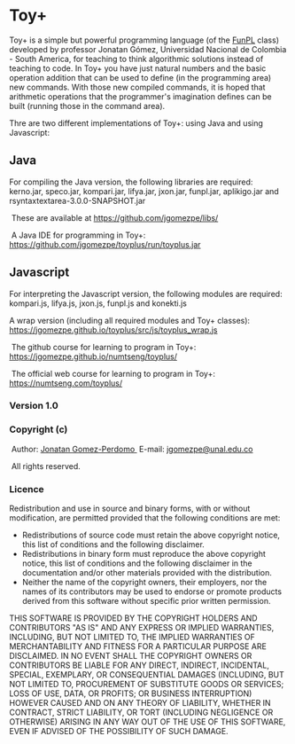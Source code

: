 # Toy+
Toy+ is a simple but powerful programming language (of the <A HREF="https://github.com/jgomezpe/funpl/">FunPL</A> class) developed by professor Jonatan Gómez, Universidad Nacional de Colombia - South America, for teaching to think algorithmic solutions instead of teaching to code. In Toy+ you have just natural numbers and the basic operation addition that can be used to define (in the programming area) new commands. With those new compiled commands, it is hoped that arithmetic operations that the programmer's imagination defines can be built (running those in the command area).

Thre are two different implementations of Toy+: using Java and using Javascript:

## Java

For compiling the Java version, the following libraries are required: kerno.jar, speco.jar, kompari.jar, lifya.jar, jxon.jar, funpl.jar, aplikigo.jar and rsyntaxtextarea-3.0.0-SNAPSHOT.jar

&nbsp;These are available at <A HREF="https://github.com/jgomezpe/libs/">https://github.com/jgomezpe/libs/</A>

&nbsp;A Java IDE for programming in Toy+: <A HREF="https://github.com/jgomezpe/toyplus/run/toyplus.jar">https://github.com/jgomezpe/toyplus/run/toyplus.jar</A>

## Javascript

For interpreting the Javascript version, the following modules are required: kompari.js, lifya.js, jxon.js, funpl.js and konekti.js

A wrap version (including all required modules and Toy+ classes): <A HREF="https://jgomezpe.github.io/toyplus/src/js/toyplus_wrap.js">https://jgomezpe.github.io/toyplus/src/js/toyplus_wrap.js</A> 

&nbsp;The github course for learning to program in Toy+: <A HREF="https://jgomezpe.github.io/numtseng/toyplus/">https://jgomezpe.github.io/numtseng/toyplus/</A>

&nbsp;The official web course for learning to program in Toy+: <A HREF="https://numtseng.com/toyplus/">https://numtseng.com/toyplus/</A>

<h3>Version 1.0</h3>
<h3>Copyright (c)</h3>
&nbsp;Author: <A HREF="https://disi.unal.edu.co/~jgomezpe/"> Jonatan Gomez-Perdomo </A>
&nbsp;E-mail: <A HREF="mailto:jgomezpe@unal.edu.co">jgomezpe@unal.edu.co</A>

&nbsp;All rights reserved.

<h3>Licence</h3>
Redistribution and use in source and binary forms, with or without modification, are permitted provided that the following conditions are met:

<ul>
    <li> Redistributions of source code must retain the above copyright notice,
            this list of conditions and the following disclaimer.</li>
    <li> Redistributions in binary form must reproduce the above copyright notice,
            this list of conditions and the following disclaimer in the documentation
            and/or other materials provided with the distribution.</li>
    <li> Neither the name of the copyright owners, their employers, nor the
            names of its contributors may be used to endorse or promote products
            derived from this software without specific prior written permission.</li>
</ul>

THIS SOFTWARE IS PROVIDED BY THE COPYRIGHT HOLDERS AND CONTRIBUTORS "AS IS"
        AND ANY EXPRESS OR IMPLIED WARRANTIES, INCLUDING, BUT NOT LIMITED TO, THE
        IMPLIED WARRANTIES OF MERCHANTABILITY AND FITNESS FOR A PARTICULAR PURPOSE ARE
        DISCLAIMED.  IN NO EVENT SHALL THE COPYRIGHT OWNERS OR CONTRIBUTORS BE
        LIABLE FOR ANY DIRECT, INDIRECT, INCIDENTAL, SPECIAL, EXEMPLARY, OR
        CONSEQUENTIAL DAMAGES (INCLUDING, BUT NOT LIMITED TO, PROCUREMENT OF
        SUBSTITUTE GOODS OR SERVICES; LOSS OF USE, DATA, OR PROFITS; OR BUSINESS INTERRUPTION)
        HOWEVER CAUSED AND ON ANY THEORY OF LIABILITY, WHETHER IN CONTRACT, STRICT LIABILITY,
        OR TORT (INCLUDING NEGLIGENCE OR OTHERWISE) ARISING IN ANY WAY OUT OF THE USE OF 
        THIS SOFTWARE, EVEN IF ADVISED OF THE POSSIBILITY OF SUCH DAMAGE.
